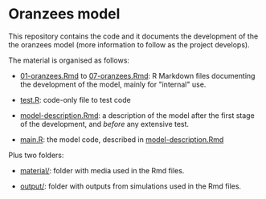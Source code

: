 # Oranzees model

This repository contains the code and it documents the development of the the oranzees model (more information to follow as the project develops).

The material is organised as follows:

* [01-oranzees.Rmd](01-oranzees.Rmd) to [07-oranzees.Rmd](07-oranzees.Rmd): R Markdown files documenting the development of the model, mainly for "internal" use.

* [test.R](test.R): code-only file to test code  

* [model-description.Rmd](model-description.Rmd): a description of the model after the first stage of the development, and *before* any extensive test.

* [main.R](main.R): the model code, described in [model-description.Rmd](model-description.Rmd)

Plus two folders:

* [material/](material): folder with media used in the Rmd files.

* [output/](output): folder with outputs from simulations used in the Rmd files.